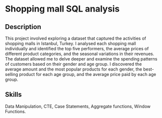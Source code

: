 # Shopping mall SQL analysis

## Description
This project involved exploring a dataset that captured the activities of shopping malls in Istanbul, Turkey. I analysed each shopping mall individually and identified the top five performers, the average prices of different product categories, and the seasonal variations in their revenues.  The dataset allowed me to delve deeper and examine the spending patterns of customers based on their gender and age group. I discovered the average amount and the most popular products for each gender, the best-selling product for each age group, and the average price paid by each age group.

## Skills
Data Manipulation, CTE, Case Statements, Aggregate functions, Window Functions.
